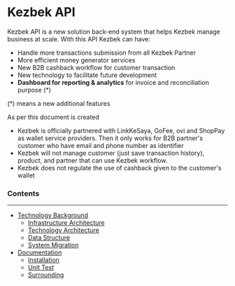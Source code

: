 # Kezbek API

Kezbek API is a new solution back-end system that helps Kezbek manage business at scale. With this API Kezbek can have: 
- Handle more transactions submission from all Kezbek Partner
- More efficient money generator services
- New B2B cashback workflow for customer transaction
- New technology to facilitate future development
- **Dashboard for reporting & analytics** for invoice and reconciliation purpose (*) 

(*) means a new additional features

As per this document is created
- Kezbek is officially partnered with LinkKeSaya, GoFee, ovi and ShopPay as wallet service providers. Then it only works for B2B partner's customer who have email and phone number as identifier
- Kezbek will not manage customer (just save transaction history), product, and partner that can use Kezbek workflow.
- Kezbek does not regulate the use of cashback given to the customer's wallet

### Contents

------

- [Technology Background](#technology-background)
	- [Infrastructure Architecture](#infrastructure-architecture)
	- [Technology Architecture](#technology-architecture)
	- [Data Structure](#data-structure)
	- [System Migration](#system-migration)
 - [Documentation](#documentation)
   - [Installation](#installation)
   - [Unit Test](#installation)
   - [Surrounding](#surrounding)